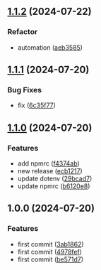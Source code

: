 ## [1.1.2](https://github.com/vclmbv/paragraph/compare/v1.1.1...v1.1.2) (2024-07-22)


### Refactor

* automation ([aeb3585](https://github.com/vclmbv/paragraph/commit/aeb358566a7076141e501c994e4900b13f350c01))

## [1.1.1](https://github.com/vclmbv/paragraph/compare/v1.1.0...v1.1.1) (2024-07-20)


### Bug Fixes

* fix ([6c35f77](https://github.com/vclmbv/paragraph/commit/6c35f771586bc00042632def924502a6ce6527a3))

## [1.1.0](https://github.com/vclmbv/paragraph/compare/v1.0.0...v1.1.0) (2024-07-20)


### Features

* add npmrc ([f4374ab](https://github.com/vclmbv/paragraph/commit/f4374abed4c9f5cb49dfec6c1c6609dccab000b5))
* new release ([ecb1217](https://github.com/vclmbv/paragraph/commit/ecb1217293f294a87fe5e0adbf1447d6ba6383c6))
* update dotenv ([29bcad7](https://github.com/vclmbv/paragraph/commit/29bcad7f0f73ae843a2bf7e68568403c30455ce0))
* update npmrc ([b6120e8](https://github.com/vclmbv/paragraph/commit/b6120e80bc1666a42e7a7d72f14b5e6c591768ad))

## 1.0.0 (2024-07-20)


### Features

* first commit ([3ab1862](https://github.com/vclmbv/paragraph/commit/3ab1862f0babaf0ead80597efa30b07f686d3937))
* first commit ([4978fef](https://github.com/vclmbv/paragraph/commit/4978fefc8a2a148a291e21ef04210f677fc2c0b3))
* first commit ([be571d7](https://github.com/vclmbv/paragraph/commit/be571d755255d675fc7198a778d39eb50f306342))
